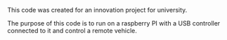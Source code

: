 This code was created for an innovation project for university.

The purpose of this code is to run on a raspberry PI with a USB controller connected to it and control a remote vehicle.
